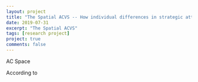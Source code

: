 ```yaml
---
layout: project
title: "The Spatial ACVS -- How individual differences in strategic attentional control generalize to different visual search environments"
date: 2019-07-31
excerpt: "The Spatial ACVS"
tags: [research project]
project: true
comments: false
---
```


AC Space

According to 
